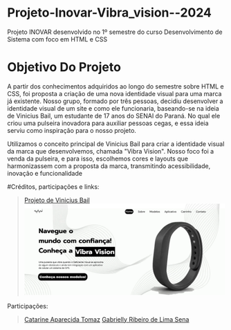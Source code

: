 # Projeto-Inovar-Vibra_vision--2024
Projeto INOVAR desenvolvido no 1º semestre do curso Desenvolvimento de Sistema com foco em HTML e CSS

# Objetivo Do Projeto 
A partir dos conhecimentos adquiridos ao longo do semestre sobre HTML e CSS, foi proposta a criação de uma nova identidade visual para uma marca já existente. Nosso grupo, formado por três pessoas, decidiu desenvolver a identidade visual de um site e como ele funcionaria, baseando-se na ideia de Vinicius Bail, um estudante de 17 anos do SENAI do Paraná. No qual ele criou uma pulseira inovadora para auxiliar pessoas cegas, e essa ideia serviu como inspiração para o nosso projeto.

Utilizamos o conceito principal de Vinicius Bail para criar a identidade visual da marca que desenvolvemos, chamada "Vibra Vision". Nosso foco foi a venda da pulseira, e para isso, escolhemos cores e layouts que harmonizassem com a proposta da marca, transmitindo acessibilidade, inovação e funcionalidade

#Créditos, participações e links:
> [Projeto de Vinicius Bail](https://www.senaipr.org.br/noticias-da-industria/projeto-de-inovacao-de-aluno-do-parana-e-destaque-na-olimpiada-do-conhecimento-2-34126-380484.shtml)
![print telainicial](/assets/telainicial.png)

Participações:
> [Catarine Aparecida Tomaz](https://github.com/tomazzcatarine)
> [Gabrielly Ribeiro de Lima Sena](https://github.com/GabySena)
